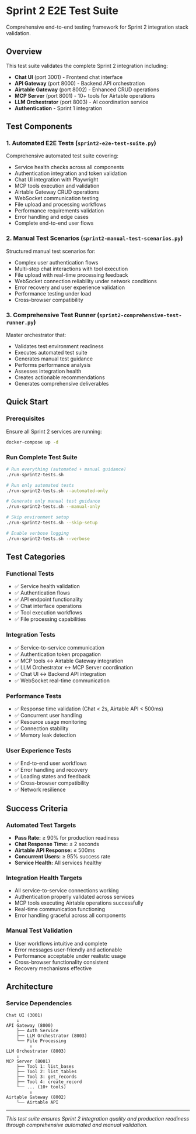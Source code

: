 # Sprint 2 E2E Test Suite

Comprehensive end-to-end testing framework for Sprint 2 integration stack validation.

## Overview

This test suite validates the complete Sprint 2 integration including:

- **Chat UI** (port 3001) - Frontend chat interface
- **API Gateway** (port 8000) - Backend API orchestration  
- **Airtable Gateway** (port 8002) - Enhanced CRUD operations
- **MCP Server** (port 8001) - 10+ tools for Airtable operations
- **LLM Orchestrator** (port 8003) - AI coordination service
- **Authentication** - Sprint 1 integration

## Test Components

### 1. Automated E2E Tests (`sprint2-e2e-test-suite.py`)

Comprehensive automated test suite covering:

- Service health checks across all components
- Authentication integration and token validation
- Chat UI integration with Playwright
- MCP tools execution and validation
- Airtable Gateway CRUD operations
- WebSocket communication testing
- File upload and processing workflows
- Performance requirements validation
- Error handling and edge cases
- Complete end-to-end user flows

### 2. Manual Test Scenarios (`sprint2-manual-test-scenarios.py`)

Structured manual test scenarios for:

- Complex user authentication flows
- Multi-step chat interactions with tool execution
- File upload with real-time processing feedback
- WebSocket connection reliability under network conditions
- Error recovery and user experience validation
- Performance testing under load
- Cross-browser compatibility

### 3. Comprehensive Test Runner (`sprint2-comprehensive-test-runner.py`)

Master orchestrator that:

- Validates test environment readiness
- Executes automated test suite
- Generates manual test guidance
- Performs performance analysis
- Assesses integration health
- Creates actionable recommendations
- Generates comprehensive deliverables

## Quick Start

### Prerequisites

Ensure all Sprint 2 services are running:

```bash
docker-compose up -d
```

### Run Complete Test Suite

```bash
# Run everything (automated + manual guidance)
./run-sprint2-tests.sh

# Run only automated tests
./run-sprint2-tests.sh --automated-only

# Generate only manual test guidance  
./run-sprint2-tests.sh --manual-only

# Skip environment setup
./run-sprint2-tests.sh --skip-setup

# Enable verbose logging
./run-sprint2-tests.sh --verbose
```

## Test Categories

### Functional Tests
- ✅ Service health validation
- ✅ Authentication flows
- ✅ API endpoint functionality
- ✅ Chat interface operations
- ✅ Tool execution workflows
- ✅ File processing capabilities

### Integration Tests  
- ✅ Service-to-service communication
- ✅ Authentication token propagation
- ✅ MCP tools ↔ Airtable Gateway integration
- ✅ LLM Orchestrator ↔ MCP Server coordination
- ✅ Chat UI ↔ Backend API integration
- ✅ WebSocket real-time communication

### Performance Tests
- ✅ Response time validation (Chat < 2s, Airtable API < 500ms)
- ✅ Concurrent user handling
- ✅ Resource usage monitoring
- ✅ Connection stability
- ✅ Memory leak detection

### User Experience Tests
- ✅ End-to-end user workflows
- ✅ Error handling and recovery
- ✅ Loading states and feedback
- ✅ Cross-browser compatibility
- ✅ Network resilience

## Success Criteria

### Automated Test Targets
- **Pass Rate:** ≥ 90% for production readiness
- **Chat Response Time:** ≤ 2 seconds
- **Airtable API Response:** ≤ 500ms  
- **Concurrent Users:** ≥ 95% success rate
- **Service Health:** All services healthy

### Integration Health Targets
- All service-to-service connections working
- Authentication properly validated across services
- MCP tools executing Airtable operations successfully
- Real-time communication functioning
- Error handling graceful across all components

### Manual Test Validation
- User workflows intuitive and complete
- Error messages user-friendly and actionable  
- Performance acceptable under realistic usage
- Cross-browser functionality consistent
- Recovery mechanisms effective

## Architecture

### Service Dependencies
```
Chat UI (3001)
    ↓
API Gateway (8000)
    ├── Auth Service
    ├── LLM Orchestrator (8003)
    └── File Processing
         ↓
LLM Orchestrator (8003)
    ↓
MCP Server (8001)
    ├── Tool 1: list_bases
    ├── Tool 2: list_tables  
    ├── Tool 3: get_records
    ├── Tool 4: create_record
    └── ... (10+ tools)
         ↓
Airtable Gateway (8002)
    └── Airtable API
```

---

*This test suite ensures Sprint 2 integration quality and production readiness through comprehensive automated and manual validation.*